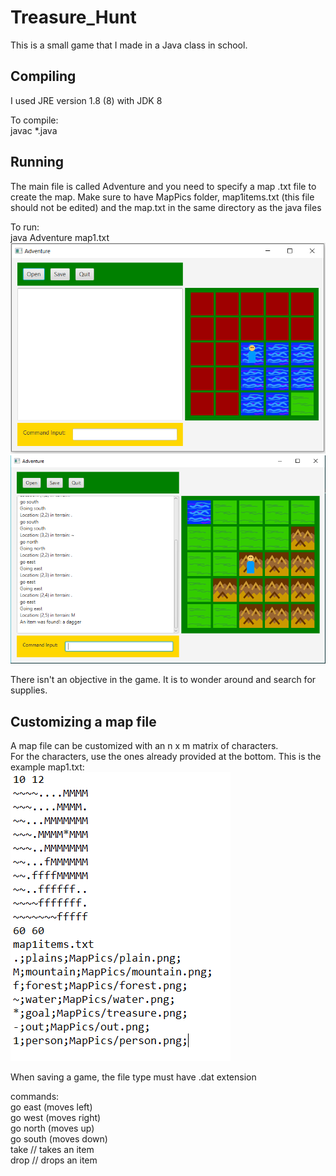 # Treasure_Hunt
This is a small game that I made in a Java class in school.


## Compiling
I used JRE version 1.8 (8) with JDK 8<br />

To compile:<br />
javac *.java<br />

## Running
The main file is called Adventure and you need to specify a map .txt file to create the map.
Make sure to have MapPics folder, map1items.txt (this file should not be edited) and the map.txt in the same directory as the java files

To run:<br />
java Adventure map1.txt<br />
![GitHub Logo](GameEx1.PNG)
![GitHub Logo](ProgramScreenshot.PNG)

There isn't an objective in the game. It is to wonder around and search for supplies.

## Customizing a map file
A map file can be customized with an n x m matrix of characters.<br />
For the characters, use the ones already provided at the bottom. This is the example map1.txt:<br />
![GitHub Logo](MapEx.PNG)

When saving a game, the file type must have .dat extension<br />

commands:<br />
go east (moves left)<br />
go west (moves right)<br />
go north (moves up)<br />
go south (moves down)<br />
take // takes an item<br />
drop // drops an item
